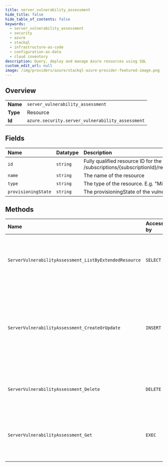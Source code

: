 ```yaml
---
title: server_vulnerability_assessment
hide_title: false
hide_table_of_contents: false
keywords:
  - server_vulnerability_assessment
  - security
  - azure    
  - stackql
  - infrastructure-as-code
  - configuration-as-data
  - cloud inventory
description: Query, deploy and manage Azure resources using SQL
custom_edit_url: null
image: /img/providers/azure/stackql-azure-provider-featured-image.png
---
```

  
    

## Overview
<table><tbody>
<tr><td><b>Name</b></td><td><code>server_vulnerability_assessment</code></td></tr>
<tr><td><b>Type</b></td><td>Resource</td></tr>
<tr><td><b>Id</b></td><td><code>azure.security.server_vulnerability_assessment</code></td></tr>
</tbody></table>

## Fields
| Name | Datatype | Description |
|:-----|:---------|:------------|
| `id` | `string` | Fully qualified resource ID for the resource. Ex - /subscriptions/{subscriptionId}/resourceGroups/{resourceGroupName}/providers/{resourceProviderNamespace}/{resourceType}/{resourceName} |
| `name` | `string` | The name of the resource |
| `type` | `string` | The type of the resource. E.g. "Microsoft.Compute/virtualMachines" or "Microsoft.Storage/storageAccounts" |
| `provisioningState` | `string` | The provisioningState of the vulnerability assessment capability on the VM |
## Methods
| Name | Accessible by | Required Params | Description |
|:-----|:--------------|:----------------|:------------|
| `ServerVulnerabilityAssessment_ListByExtendedResource` | `SELECT` | `api-version, resourceGroupName, resourceName, resourceNamespace, resourceType, subscriptionId` | Gets a list of server vulnerability assessment onboarding statuses on a given resource. |
| `ServerVulnerabilityAssessment_CreateOrUpdate` | `INSERT` | `api-version, resourceGroupName, resourceName, resourceNamespace, resourceType, serverVulnerabilityAssessment, subscriptionId` | Creating a server vulnerability assessment on a resource, which will onboard a resource for having a vulnerability assessment on it |
| `ServerVulnerabilityAssessment_Delete` | `DELETE` | `api-version, resourceGroupName, resourceName, resourceNamespace, resourceType, serverVulnerabilityAssessment, subscriptionId` | Removing server vulnerability assessment from a resource. |
| `ServerVulnerabilityAssessment_Get` | `EXEC` | `api-version, resourceGroupName, resourceName, resourceNamespace, resourceType, serverVulnerabilityAssessment, subscriptionId` | Gets a server vulnerability assessment onboarding statuses on a given resource. |
